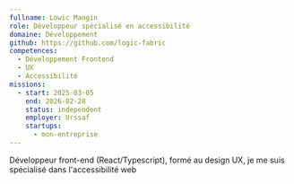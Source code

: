 ```yaml
---
fullname: Lowic Mangin
role: Développeur spécialisé en accessibilité
domaine: Développement
github: https://github.com/logic-fabric
competences:
  - Développement Frontend
  - UX
  - Accessibilité
missions:
  - start: 2025-03-05
    end: 2026-02-28
    status: independent
    employer: Urssaf
    startups:
      - mon-entreprise
---
```

Développeur front-end (React/Typescript), formé au design UX, je me suis spécialisé dans l'accessibilité web
